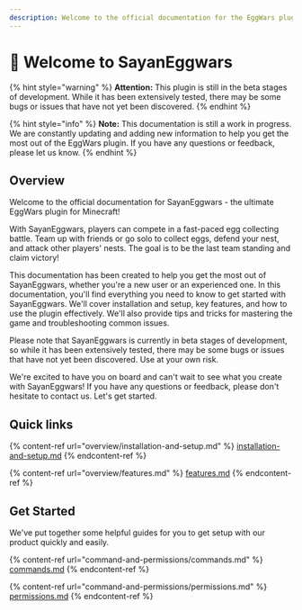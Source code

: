 ```yaml
---
description: Welcome to the official documentation for the EggWars plugin!
---
```


# 👋 Welcome to SayanEggwars



{% hint style="warning" %}
**Attention:** This plugin is still in the beta stages of development. While it has been extensively tested, there may be some bugs or issues that have not yet been discovered.&#x20;
{% endhint %}

{% hint style="info" %}
**Note:** This documentation is still a work in progress. We are constantly updating and adding new information to help you get the most out of the EggWars plugin. If you have any questions or feedback, please let us know.
{% endhint %}

## Overview

Welcome to the official documentation for SayanEggwars - the ultimate EggWars plugin for Minecraft!

With SayanEggwars, players can compete in a fast-paced egg collecting battle. Team up with friends or go solo to collect eggs, defend your nest, and attack other players' nests. The goal is to be the last team standing and claim victory!

This documentation has been created to help you get the most out of SayanEggwars, whether you're a new user or an experienced one. In this documentation, you'll find everything you need to know to get started with SayanEggwars. We'll cover installation and setup, key features, and how to use the plugin effectively. We'll also provide tips and tricks for mastering the game and troubleshooting common issues.

Please note that SayanEggwars is currently in beta stages of development, so while it has been extensively tested, there may be some bugs or issues that have not yet been discovered. Use at your own risk.

We're excited to have you on board and can't wait to see what you create with SayanEggwars! If you have any questions or feedback, please don't hesitate to contact us. Let's get started.

## Quick links

{% content-ref url="overview/installation-and-setup.md" %}
[installation-and-setup.md](overview/installation-and-setup.md)
{% endcontent-ref %}

{% content-ref url="overview/features.md" %}
[features.md](overview/features.md)
{% endcontent-ref %}

## Get Started

We've put together some helpful guides for you to get setup with our product quickly and easily.

{% content-ref url="command-and-permissions/commands.md" %}
[commands.md](command-and-permissions/commands.md)
{% endcontent-ref %}

{% content-ref url="command-and-permissions/permissions.md" %}
[permissions.md](command-and-permissions/permissions.md)
{% endcontent-ref %}
